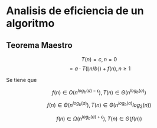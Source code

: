 # Analisis de eficiencia de un algoritmo
## Teorema Maestro
$$T(n) = c, n=0$$
$$= a \cdot T(\lfloor n/b \rfloor) + f(n), n \geq 1$$

Se tiene que

$$f(n) \in O(n^{log_b(a)-\epsilon}), T(n) \in \Theta(n^{log_b(a)})$$

$$f(n) \in \Theta(n^{log_b(a)}), T(n) \in \Theta(n^{log_b(a)}log_2(n))$$

$$f(n) \in \Omega(n^{log_b(a)+\epsilon}), T(n) \in \Theta(f(n))$$
